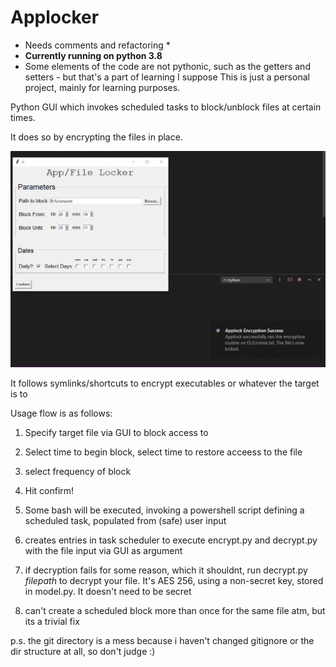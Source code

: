 # Applocker
* Needs comments and refactoring *
* **Currently running on python 3.8**
* Some elements of the code are not pythonic, such as the getters and setters - but that's a part of learning I suppose
This is just a personal project, mainly for learning purposes. 

Python GUI which invokes scheduled tasks to block/unblock files at certain times.

It does so by encrypting the files in place. 

![Sample](/Capture.PNG?raw=true "Screenie")


It follows symlinks/shortcuts to encrypt executables or whatever the target is to

Usage flow is as follows:

1) Specify target file via GUI to block access to

2) Select time to begin block, select time to restore acceess to the file

3) select frequency of block

4) Hit confirm!

5) Some bash will be executed, invoking a powershell script defining a scheduled task, populated from (safe) user input 

6) creates entries in task scheduler to execute encrypt.py and decrypt.py with the file input via GUI as argument

7) if decryption fails for some reason, which it shouldnt, run decrypt.py *filepath* to decrypt your file. It's AES 256, using a non-secret key, stored in model.py. It doesn't need to be secret

8) can't create a scheduled block more than once for the same file atm, but its a trivial fix

p.s. the git directory is a mess because i haven't changed gitignore or the dir structure at all, so don't judge :) 
